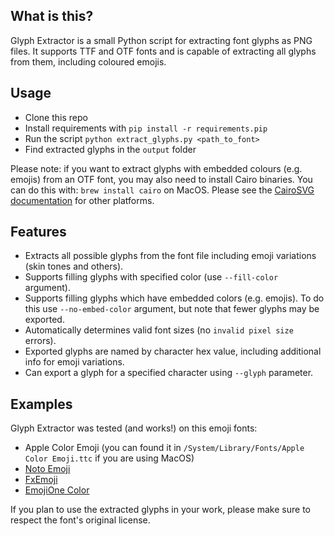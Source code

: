 ## What is this?

Glyph Extractor is a small Python script for extracting font glyphs as PNG files. It supports TTF and OTF fonts and is capable of extracting all glyphs from them, including coloured emojis.

## Usage

* Clone this repo
* Install requirements with `pip install -r requirements.pip`
* Run the script `python extract_glyphs.py <path_to_font>`
* Find extracted glyphs in the `output` folder

Please note: if you want to extract glyphs with embedded colours (e.g. emojis) from an OTF font, you may also need to install Cairo binaries. You can do this with: `brew install cairo` on MacOS. Please see the [CairoSVG documentation](https://cairosvg.org/documentation/#installation) for other platforms.

## Features

* Extracts all possible glyphs from the font file including emoji variations (skin tones and others).
* Supports filling glyphs with specified color (use `--fill-color` argument). 
* Supports filling glyphs which have embedded colors (e.g. emojis). To do this use `--no-embed-color` argument, but note that fewer glyphs may be exported.
* Automatically determines valid font sizes (no `invalid pixel size` errors). 
* Exported glyphs are named by character hex value, including additional info for emoji variations.
* Can export a glyph for a specified character using `--glyph` parameter.

## Examples

Glyph Extractor was tested (and works!) on this emoji fonts:
* Apple Color Emoji (you can found it in `/System/Library/Fonts/Apple Color Emoji.ttc` if you are using MacOS)
* [Noto Emoji](https://github.com/googlefonts/noto-emoji)
* [FxEmoji](https://github.com/mozilla/fxemoji)
* [EmojiOne Color](https://github.com/adobe-fonts/emojione-color)

If you plan to use the extracted glyphs in your work, please make sure to respect the font's original license.